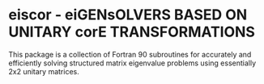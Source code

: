 # eiscor - eiGENsOLVERS BASED ON UNITARY corE TRANSFORMATIONS
This package is a collection of Fortran 90 subroutines for accurately and efficiently solving structured matrix eigenvalue problems using essentially 2x2 unitary matrices. 

